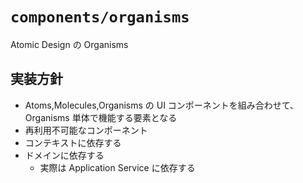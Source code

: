# `components/organisms`

Atomic Design の Organisms

## 実装方針

- Atoms,Molecules,Organisms の UI コンポーネントを組み合わせて、Organisms 単体で機能する要素となる
- 再利用不可能なコンポーネント
- コンテキストに依存する
- ドメインに依存する
  - 実際は Application Service に依存する
